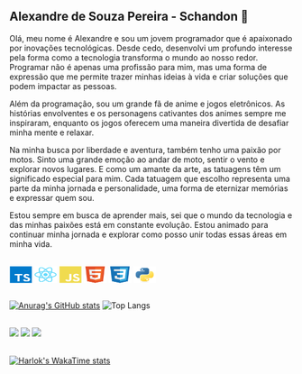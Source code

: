 ## Alexandre de Souza Pereira - Schandon 👋
Olá, meu nome é Alexandre e sou um jovem programador que é apaixonado por inovações tecnológicas. Desde cedo, desenvolvi um profundo interesse pela forma como a tecnologia transforma o mundo ao nosso redor. Programar não é apenas uma profissão para mim, mas uma forma de expressão que me permite trazer minhas ideias à vida e criar soluções que podem impactar as pessoas.

Além da programação, sou um grande fã de anime e jogos eletrônicos. As histórias envolventes e os personagens cativantes dos animes sempre me inspiraram, enquanto os jogos oferecem uma maneira divertida de desafiar minha mente e relaxar. 

Na minha busca por liberdade e aventura, também tenho uma paixão por motos. Sinto uma grande emoção ao andar de moto, sentir o vento e explorar novos lugares. E como um amante da arte, as tatuagens têm um significado especial para mim. Cada tatuagem que escolho representa uma parte da minha jornada e personalidade, uma forma de eternizar memórias e expressar quem sou.

Estou sempre em busca de aprender mais, sei que o mundo da tecnologia e das minhas paixões está em constante evolução. Estou animado para continuar minha jornada e explorar como posso unir todas essas áreas em minha vida.

<div style="display: inline_block"><br>
  <img align="center" alt="Ale-Ts" height="30" width="40" src="https://raw.githubusercontent.com/devicons/devicon/master/icons/typescript/typescript-plain.svg">
  <img align="center" alt="Ale-React" height="30" width="40" src="https://raw.githubusercontent.com/devicons/devicon/master/icons/react/react-original.svg">
  <img align="center" alt="Ale-Js" height="30" width="40" src="https://raw.githubusercontent.com/devicons/devicon/master/icons/javascript/javascript-plain.svg">
  <img align="center" alt="Ale-HTML" height="30" width="40" src="https://raw.githubusercontent.com/devicons/devicon/master/icons/html5/html5-original.svg">
  <img align="center" alt="Ale-CSS" height="30" width="40" src="https://raw.githubusercontent.com/devicons/devicon/master/icons/css3/css3-original.svg">
  <img align="center" alt="Ale-Python" height="30" width="40" src="https://raw.githubusercontent.com/devicons/devicon/master/icons/python/python-original.svg">
</div>

<br>

[![Anurag's GitHub stats](https://github-readme-stats.vercel.app/api?username=schandon&show_icons=true&theme=radical)](https://github.com/anuraghazra/github-readme-stats)
![Top Langs](https://github-readme-stats.vercel.app/api/top-langs/?username=schandon&theme=radical&layout=compact)

<br>
 
<div> 
  <a href="https://www.linkedin.com/in/alexandre-souza-505865155" target="_blank"><img src="https://img.shields.io/badge/-LinkedIn-%230077B5?style=for-the-badge&logo=linkedin&logoColor=white" target="_blank"></a> 
  <a href="https://www.instagram.com/schandoon" target="_blank"><img src="https://img.shields.io/badge/-Instagram-%23E4405F?style=for-the-badge&logo=instagram&logoColor=white" target="_blank"></a>
  <a href = "mailto:sp.alexandre26@gmail.com"><img src="https://img.shields.io/badge/-Gmail-%23333?style=for-the-badge&logo=gmail&logoColor=white" target="_blank"></a>
</div>

<br>

[![Harlok's WakaTime stats](https://github-readme-stats.vercel.app/api/wakatime?username=ffflabs&layout=compact)](https://github.com/anuraghazra/github-readme-stats)
